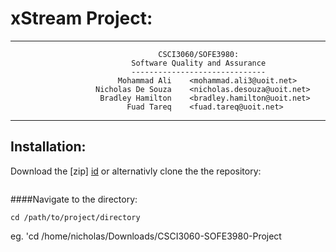 <link rel="stylesheet" href="/path/to/styles/default.css">
<script src=src="//cdnjs.cloudflare.com/ajax/libs/highlight.js/8.4/highlight.min.js"></script>
<script>hljs.initHighlightingOnLoad();</script>

xStream Project: 
===============
---

                                     CSCI3060/SOFE3980: 
                               Software Quality and Assurance
                               ------------------------------
                            Mohammad Ali    <mohammad.ali3@uoit.net>
                       Nicholas De Souza    <nicholas.desouza@uoit.net>
                        Bradley Hamilton    <bradley.hamilton@uoit.net>
                              Fuad Tareq    <fuad.tareq@uoit.net>


---
Installation:
-------------
Download the [zip] [id] 
or 
alternativly clone the the repository:

```

```
    
[id]: <https://github.com/100481185/CSCI3060-SOFE3980-Project/archive/master.zip> 
    "zip"
        
    
####Navigate to the directory:
        
```
cd /path/to/project/directory
```
eg. 'cd /home/nicholas/Downloads/CSCI3060-SOFE3980-Project
